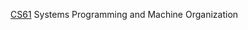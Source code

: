 [CS61](https://cs61.seas.harvard.edu/site/2022/#gsc.tab=0)
Systems Programming and Machine Organization
